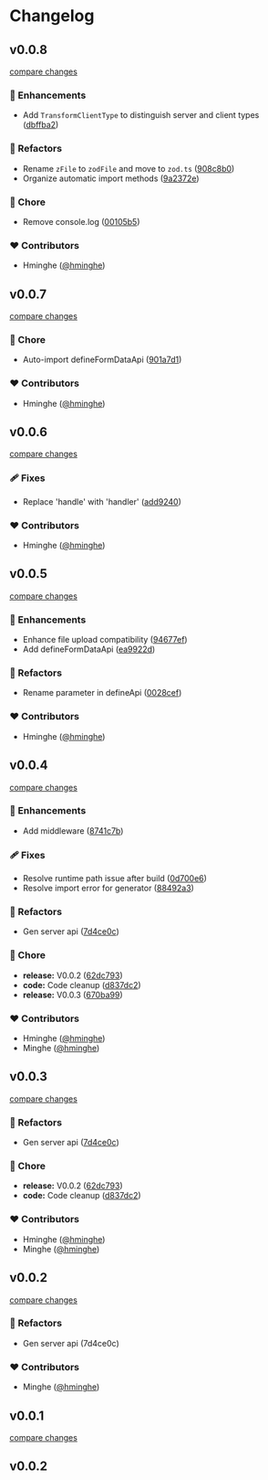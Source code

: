 # Changelog


## v0.0.8

[compare changes](https://github.com/hminghe/nuxt-unapi/compare/v0.0.7...v0.0.8)

### 🚀 Enhancements

- Add `TransformClientType` to distinguish server and client types ([dbffba2](https://github.com/hminghe/nuxt-unapi/commit/dbffba2))

### 💅 Refactors

- Rename `zFile` to `zodFile` and move to `zod.ts` ([908c8b0](https://github.com/hminghe/nuxt-unapi/commit/908c8b0))
- Organize automatic import methods ([9a2372e](https://github.com/hminghe/nuxt-unapi/commit/9a2372e))

### 🏡 Chore

- Remove console.log ([00105b5](https://github.com/hminghe/nuxt-unapi/commit/00105b5))

### ❤️ Contributors

- Hminghe ([@hminghe](http://github.com/hminghe))

## v0.0.7

[compare changes](https://github.com/hminghe/nuxt-unapi/compare/v0.0.6...v0.0.7)

### 🏡 Chore

- Auto-import defineFormDataApi ([901a7d1](https://github.com/hminghe/nuxt-unapi/commit/901a7d1))

### ❤️ Contributors

- Hminghe ([@hminghe](http://github.com/hminghe))

## v0.0.6

[compare changes](https://github.com/hminghe/nuxt-unapi/compare/v0.0.5...v0.0.6)

### 🩹 Fixes

- Replace 'handle' with 'handler' ([add9240](https://github.com/hminghe/nuxt-unapi/commit/add9240))

### ❤️ Contributors

- Hminghe ([@hminghe](http://github.com/hminghe))

## v0.0.5

[compare changes](https://github.com/hminghe/nuxt-unapi/compare/v0.0.4...v0.0.5)

### 🚀 Enhancements

- Enhance file upload compatibility ([94677ef](https://github.com/hminghe/nuxt-unapi/commit/94677ef))
- Add defineFormDataApi ([ea9922d](https://github.com/hminghe/nuxt-unapi/commit/ea9922d))

### 💅 Refactors

- Rename parameter in defineApi ([0028cef](https://github.com/hminghe/nuxt-unapi/commit/0028cef))

### ❤️ Contributors

- Hminghe ([@hminghe](http://github.com/hminghe))

## v0.0.4

[compare changes](https://github.com/hminghe/nuxt-unapi/compare/v0.0.1...v0.0.4)

### 🚀 Enhancements

- Add middleware ([8741c7b](https://github.com/hminghe/nuxt-unapi/commit/8741c7b))

### 🩹 Fixes

- Resolve runtime path issue after build ([0d700e6](https://github.com/hminghe/nuxt-unapi/commit/0d700e6))
- Resolve import error for generator ([88492a3](https://github.com/hminghe/nuxt-unapi/commit/88492a3))

### 💅 Refactors

- Gen server api ([7d4ce0c](https://github.com/hminghe/nuxt-unapi/commit/7d4ce0c))

### 🏡 Chore

- **release:** V0.0.2 ([62dc793](https://github.com/hminghe/nuxt-unapi/commit/62dc793))
- **code:** Code cleanup ([d837dc2](https://github.com/hminghe/nuxt-unapi/commit/d837dc2))
- **release:** V0.0.3 ([670ba99](https://github.com/hminghe/nuxt-unapi/commit/670ba99))

### ❤️ Contributors

- Hminghe ([@hminghe](http://github.com/hminghe))
- Minghe ([@hminghe](http://github.com/hminghe))

## v0.0.3

[compare changes](https://github.com/hminghe/nuxt-unapi/compare/v0.0.1...v0.0.3)

### 💅 Refactors

- Gen server api ([7d4ce0c](https://github.com/hminghe/nuxt-unapi/commit/7d4ce0c))

### 🏡 Chore

- **release:** V0.0.2 ([62dc793](https://github.com/hminghe/nuxt-unapi/commit/62dc793))
- **code:** Code cleanup ([d837dc2](https://github.com/hminghe/nuxt-unapi/commit/d837dc2))

### ❤️ Contributors

- Hminghe ([@hminghe](http://github.com/hminghe))
- Minghe ([@hminghe](http://github.com/hminghe))

## v0.0.2

[compare changes](https://undefined/undefined/compare/v0.0.1...v0.0.2)

### 💅 Refactors

- Gen server api (7d4ce0c)

### ❤️ Contributors

- Minghe ([@hminghe](http://github.com/hminghe))

## v0.0.1

[compare changes](https://undefined/undefined/compare/v0.0.2...v0.0.1)

## v0.0.2

